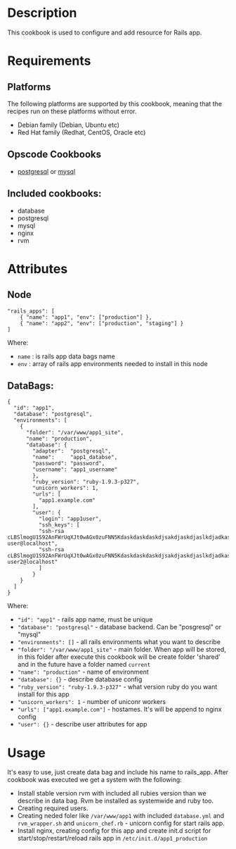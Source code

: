 Description
===========

This cookbook is used to configure and add resource for Rails app.

Requirements
============

Platforms
---------

The following platforms are supported by this cookbook, meaning that the recipes run on these platforms without error.

* Debian family (Debian, Ubuntu etc)
* Red Hat family (Redhat, CentOS, Oracle etc)

Opscode Cookbooks
-----------------

* [postgresql](https://github.com/opscode-cookbooks/postgresql) or
  [mysql](https://github.com/opscode-cookbooks/mysql)
  
Included cookbooks:
-------------------
* database
* postgresql
* mysql
* nginx
* rvm

Attributes
==========

Node
----

    "rails_apps": [
        { "name": "app1", "env": ["production"] },
		{ "name": "app2", "env": ["production", "staging"] }
    ]

Where:

* `name` : is rails app data bags name
* `env`  : array of rails app environments needed to install in this node

DataBags:
---------

    {
      "id": "app1",
      "database": "postgresql",
      "environments": [
	    {
	      "folder": "/var/www/app1_site",
	      "name": "production",
	      "database": {
		    "adapter":  "postgresql",
			"name":     "app1_databse",
			"password": "password",
			"username": "app1_username"
			},
			"ruby_version": "ruby-1.9.3-p327",
			"unicorn_workers": 1,
			"urls": [
			  "app1.example.com"
			],
			"user": {
			  "login": "app1user",
			  "ssh_keys": [
		      "ssh-rsa cLBSlmogU1S92AnFWrUqXJt0wAGx0zuFNN5KdaskdaskdaskdjsakdjaskdjaslkdjadkashjdksajdsjadkjdhasjdhaskjdhkjdhasjkdhsajkdhjkHJKHDSAKJHDJKSAHDKJSAHDdhsajdhask user@localhost",
			  "ssh-rsa cLBSlmogU1S92AnFWrUqXJt0wAGx0zuFNN5KdaskdaskdaskdjsakdjaskdjaslkdjadkashjdksajdsjadkjdhasjdhaskjdhkjdhasjkdhsajkdhjkHJKHDSAKJHDJKSAHDKJSAHDdhsajdhask user2@localhost"
			  ]
			}
		}
      ]
    }

Where:

* `"id": "app1"` - rails app name, must be unique
* `"database": "postgresql"` - database backend. Can be "posgresql" or "mysql"
* `"environments": []` - all rails environments what you want to describe
* `"folder": "/var/www/app1_site"` - main folder. When app will be
  stored, in this folder after execute this cookbook will be create
  folder 'shared' and in the future have a folder named `current`
* `"name": "production"` - name of environment
* `"database": {}` - describe database config
* `"ruby_version": "ruby-1.9.3-p327"` - what version ruby do you want
  install for this app
* `"unicorn_workers": 1` - number of uniconr workers
* `"urls": ["app1.example.com"]` - hostames. It's will be append to
  nginx config
* `"user": {}` - describe user attributes for app
  

Usage
=====

It's easy to use, just create data bag and include his name to
rails_app. After cookbook was executed we get a system with the
following:

* Install stable version rvm with included all rubies version than we
  describe in data bag. Rvm be installed as systemwide and ruby too.
* Creating required users.
* Creating neded foler like `/var/www/app1` with included `database.yml`
  and `rvm_wrapper.sh` and `unicorn_chef.rb` - unicorn config for
  start rails app.
* Install nginx, creating config for this app and create init.d script
  for start/stop/restart/reload rails app in `/etc/init.d/app1_production`
 
